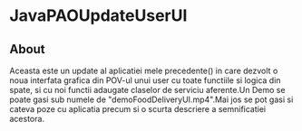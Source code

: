 # JavaPAOUpdateUserUI

## About
Aceasta este un update al aplicatiei mele precedente() in care dezvolt o noua interfata grafica din POV-ul unui user cu toate functiile si logica din spate, si cu noi functii adaugate claselor de serviciu aferente.Un Demo se poate gasi sub numele de "demoFoodDeliveryUI.mp4".Mai jos se pot gasi si cateva poze cu aplicatia precum si o scurta descriere a semnificatiei acestora.



